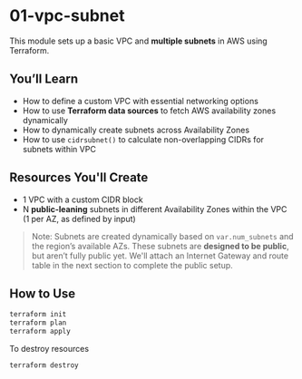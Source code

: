 # 01-vpc-subnet

This module sets up a basic VPC and **multiple subnets** in AWS using Terraform.

## You’ll Learn

- How to define a custom VPC with essential networking options
- How to use **Terraform data sources** to fetch AWS availability zones dynamically
- How to dynamically create subnets across Availability Zones
- How to use `cidrsubnet()` to calculate non-overlapping CIDRs for subnets within VPC

## Resources You'll Create

- 1 VPC with a custom CIDR block
- N **public-leaning** subnets in different Availability Zones within the VPC (1 per AZ, as defined by input)

> Note: Subnets are created dynamically based on `var.num_subnets` and the region’s available AZs.
> These subnets are **designed to be public**, but aren’t fully public yet.
> We'll attach an Internet Gateway and route table in the next section to complete the public setup.

## How to Use

```bash
terraform init
terraform plan
terraform apply
```

To destroy resources

```bash
terraform destroy
```
